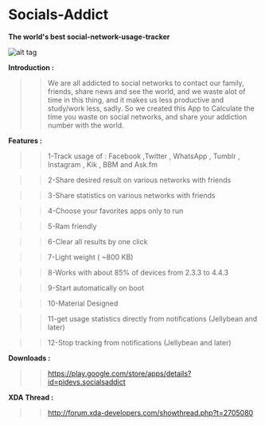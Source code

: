 Socials-Addict
==============

**The world's best social-network-usage-tracker**
                                      
 ![alt tag](http://s17.postimg.org/f0o4ahlsv/UUv_Yo_Mt_P.jpg:large)



**Introduction :**

>>We are all addicted to social networks to contact our family, friends, share news and see the world,
>>and we waste alot of time in this thing, and it makes us less productive and study/work less, sadly.
>>So we created this App to Calculate the time you waste on social networks, and share your addiction 
>>number with the world.
 
**Features :**
    
>>1-Track usage of : Facebook ,Twitter , WhatsApp , Tumblr , Instagram , Kik , BBM and Ask.fm

>>2-Share desired result on various networks with friends

>>3-Share statistics on various networks with friends 

>>4-Choose your favorites apps only to run

>>5-Ram friendly

>>6-Clear all results by one click

>>7-Light weight ( ~800 KB)

>>8-Works with about 85% of devices from 2.3.3 to 4.4.3

>>9-Start automatically on boot

>>10-Material Designed

>>11-get usage statistics directly from notifications (Jellybean and later)

>>12-Stop tracking from notifications (Jellybean and later)



**Downloads :**     

>>https://play.google.com/store/apps/details?id=pidevs.socialsaddict



**XDA Thread :**

>>http://forum.xda-developers.com/showthread.php?t=2705080
